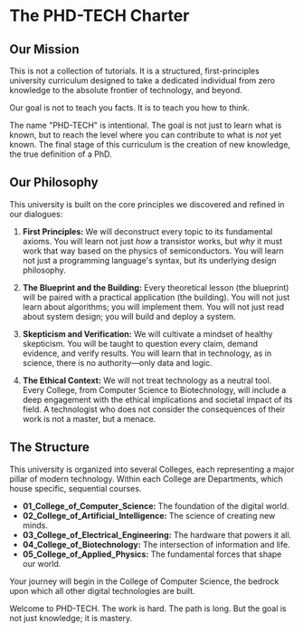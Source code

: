 # The PHD-TECH Charter

## Our Mission

This is not a collection of tutorials. It is a structured, first-principles university curriculum designed to take a dedicated individual from zero knowledge to the absolute frontier of technology, and beyond.

Our goal is not to teach you facts. It is to teach you how to think.

The name "PHD-TECH" is intentional. The goal is not just to learn what is known, but to reach the level where you can contribute to what is *not* yet known. The final stage of this curriculum is the creation of new knowledge, the true definition of a PhD.

## Our Philosophy

This university is built on the core principles we discovered and refined in our dialogues:

1.  **First Principles:** We will deconstruct every topic to its fundamental axioms. You will learn not just *how* a transistor works, but *why* it must work that way based on the physics of semiconductors. You will learn not just a programming language's syntax, but its underlying design philosophy.

2.  **The Blueprint and the Building:** Every theoretical lesson (the blueprint) will be paired with a practical application (the building). You will not just learn about algorithms; you will implement them. You will not just read about system design; you will build and deploy a system.

3.  **Skepticism and Verification:** We will cultivate a mindset of healthy skepticism. You will be taught to question every claim, demand evidence, and verify results. You will learn that in technology, as in science, there is no authority—only data and logic.

4.  **The Ethical Context:** We will not treat technology as a neutral tool. Every College, from Computer Science to Biotechnology, will include a deep engagement with the ethical implications and societal impact of its field. A technologist who does not consider the consequences of their work is not a master, but a menace.

## The Structure

This university is organized into several Colleges, each representing a major pillar of modern technology. Within each College are Departments, which house specific, sequential courses.

*   **01_College_of_Computer_Science:** The foundation of the digital world.
*   **02_College_of_Artificial_Intelligence:** The science of creating new minds.
*   **03_College_of_Electrical_Engineering:** The hardware that powers it all.
*   **04_College_of_Biotechnology:** The intersection of information and life.
*   **05_College_of_Applied_Physics:** The fundamental forces that shape our world.

Your journey will begin in the College of Computer Science, the bedrock upon which all other digital technologies are built.

Welcome to PHD-TECH. The work is hard. The path is long. But the goal is not just knowledge; it is mastery.
